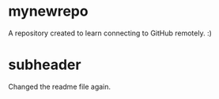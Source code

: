 # mynewrepo
A repository created to learn connecting to GitHub remotely.
:)

# subheader
Changed the readme file again.
